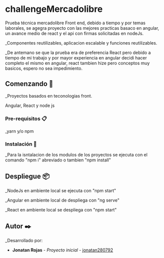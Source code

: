 # challengeMercadolibre
Prueba técnica mercadolibre Front end, debido a tiempo y por temas laborales, se agegra proyecto con las mejores practicas basaco en angular,
un avance medio de react y el api con firmas solicitadas en nodeJs.

_Componentes reutilizables, aplicacion escalable y funciones reutilizables.

_De antemano se que la prueba era de preferencia React pero debido a tiempo de mi trabajo y por mayor experiencia en angular decidi hacer completo
el mismo en angular, react tambien hize pero conceptos muy basicos, espero no sea impedimiento.


## Comenzando 🚀

_Proyectos basados en teconologias front.

Angular, React y node js


### Pre-requisitos 📋

_yarn y/o npm


### Instalación 🔧

_Para la isntalacion de los modulos de los proyectos se ejecuta con el comando "npm i" abreviado o tambien "npm install"


## Despliegue 📦

_NodeJs en ambiente local se ejecuta con "npm start"

_Angular en ambiente local de despliega con "ng serve"

_React en ambiente local se despliega con "npm start"

## Autor ✒️

_Desarrollado por:

* **Jonatan Rojas** - *Proyecto inicial* - [jonatan280792](https://github.com/jonatan280792)

